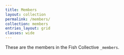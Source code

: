```yaml
---
title: Members
layout: collection
permalink: /members/
collection: members
entries_layout: grid
classes: wide
---
```


These are the members in the Fish Collective `_members`.
